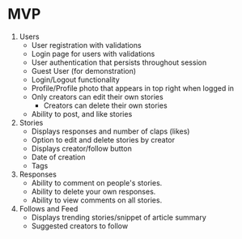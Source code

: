 # MVP

1. Users
   * User registration with validations
   * Login page for users with validations
   * User authentication that persists throughout session
   * Guest User (for demonstration)
   * Login/Logout functionality
   * Profile/Profile photo that appears in top right when logged in
   * Only creators can edit their own stories
     * Creators can delete their own stories
   * Ability to post, and like stories
2. Stories
   * Displays responses and number of claps (likes)
   * Option to edit and delete stories by creator
   * Displays creator/follow button
   * Date of creation
   * Tags
3. Responses
   * Ability to comment on people's stories.
   * Ability to delete your own responses.
   * Ability to view comments on all stories.
4. Follows and Feed
   * Displays trending stories/snippet of article summary
   * Suggested creators to follow
